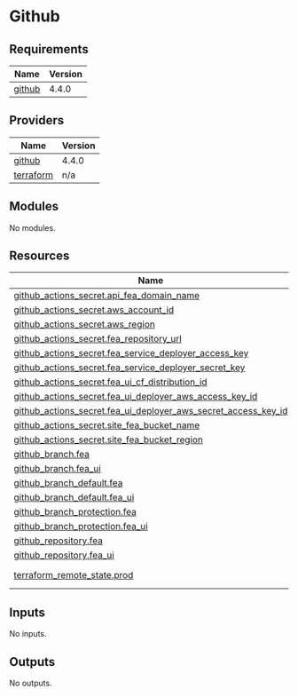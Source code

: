 # Github

<!-- BEGIN_TF_DOCS -->
## Requirements

| Name | Version |
|------|---------|
| <a name="requirement_github"></a> [github](#requirement\_github) | 4.4.0 |

## Providers

| Name | Version |
|------|---------|
| <a name="provider_github"></a> [github](#provider\_github) | 4.4.0 |
| <a name="provider_terraform"></a> [terraform](#provider\_terraform) | n/a |

## Modules

No modules.

## Resources

| Name | Type |
|------|------|
| [github_actions_secret.api_fea_domain_name](https://registry.terraform.io/providers/integrations/github/4.4.0/docs/resources/actions_secret) | resource |
| [github_actions_secret.aws_account_id](https://registry.terraform.io/providers/integrations/github/4.4.0/docs/resources/actions_secret) | resource |
| [github_actions_secret.aws_region](https://registry.terraform.io/providers/integrations/github/4.4.0/docs/resources/actions_secret) | resource |
| [github_actions_secret.fea_repository_url](https://registry.terraform.io/providers/integrations/github/4.4.0/docs/resources/actions_secret) | resource |
| [github_actions_secret.fea_service_deployer_access_key](https://registry.terraform.io/providers/integrations/github/4.4.0/docs/resources/actions_secret) | resource |
| [github_actions_secret.fea_service_deployer_secret_key](https://registry.terraform.io/providers/integrations/github/4.4.0/docs/resources/actions_secret) | resource |
| [github_actions_secret.fea_ui_cf_distribution_id](https://registry.terraform.io/providers/integrations/github/4.4.0/docs/resources/actions_secret) | resource |
| [github_actions_secret.fea_ui_deployer_aws_access_key_id](https://registry.terraform.io/providers/integrations/github/4.4.0/docs/resources/actions_secret) | resource |
| [github_actions_secret.fea_ui_deployer_aws_secret_access_key_id](https://registry.terraform.io/providers/integrations/github/4.4.0/docs/resources/actions_secret) | resource |
| [github_actions_secret.site_fea_bucket_name](https://registry.terraform.io/providers/integrations/github/4.4.0/docs/resources/actions_secret) | resource |
| [github_actions_secret.site_fea_bucket_region](https://registry.terraform.io/providers/integrations/github/4.4.0/docs/resources/actions_secret) | resource |
| [github_branch.fea](https://registry.terraform.io/providers/integrations/github/4.4.0/docs/resources/branch) | resource |
| [github_branch.fea_ui](https://registry.terraform.io/providers/integrations/github/4.4.0/docs/resources/branch) | resource |
| [github_branch_default.fea](https://registry.terraform.io/providers/integrations/github/4.4.0/docs/resources/branch_default) | resource |
| [github_branch_default.fea_ui](https://registry.terraform.io/providers/integrations/github/4.4.0/docs/resources/branch_default) | resource |
| [github_branch_protection.fea](https://registry.terraform.io/providers/integrations/github/4.4.0/docs/resources/branch_protection) | resource |
| [github_branch_protection.fea_ui](https://registry.terraform.io/providers/integrations/github/4.4.0/docs/resources/branch_protection) | resource |
| [github_repository.fea](https://registry.terraform.io/providers/integrations/github/4.4.0/docs/resources/repository) | resource |
| [github_repository.fea_ui](https://registry.terraform.io/providers/integrations/github/4.4.0/docs/resources/repository) | resource |
| [terraform_remote_state.prod](https://registry.terraform.io/providers/hashicorp/terraform/latest/docs/data-sources/remote_state) | data source |

## Inputs

No inputs.

## Outputs

No outputs.
<!-- END_TF_DOCS -->
